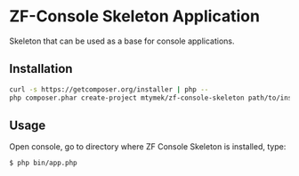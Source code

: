 ZF-Console Skeleton Application
===============================

Skeleton that can be used as a base for console applications.

Installation
------------

```bash
curl -s https://getcomposer.org/installer | php --
php composer.phar create-project mtymek/zf-console-skeleton path/to/install
```

Usage
-----

Open console, go to directory where ZF Console Skeleton is installed, type:

```bash
$ php bin/app.php
```
